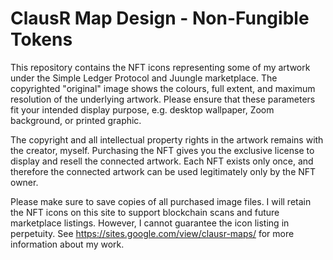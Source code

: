 # ClausR Map Design - Non-Fungible Tokens
This repository contains the NFT icons representing some of my artwork under the Simple Ledger Protocol and Juungle marketplace. The copyrighted "original" image shows the colours, full extent, and maximum resolution of the underlying artwork. Please ensure that these parameters fit your intended display purpose, e.g. desktop wallpaper, Zoom background, or printed graphic. 

The copyright and all intellectual property rights in the artwork remains with the creator, myself. Purchasing the NFT gives you the exclusive license to display and resell the connected artwork. Each NFT exists only once, and therefore the connected artwork can be used legitimately only by the NFT owner. 

Please make sure to save copies of all purchased image files. I will retain the NFT icons on this site to support blockchain scans and future marketplace listings. However, I cannot guarantee the icon listing in perpetuity. See https://sites.google.com/view/clausr-maps/ for more information about my work. 
